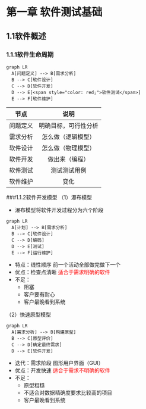# 第一章 软件测试基础
## 1.1软件概述
### 1.1.1软件生命周期

```mermaid
graph LR 
  A[问题定义] --> B[需求分析]
  B --> C[软件设计]
  C --> D[软件开发]
  D --> E[<span style="color: red;">软件测试</span>]
  E --> F[软件维护]
```
| 节点   | 说明           |
| :------: | :--------------: |
| 问题定义 | 明确目标，可行性分析 |
| 需求分析 | 怎么做（逻辑模型）|
| 软件设计 | 怎么做（物理模型） |
| 软件开发 | 做出来（编程）|
| 软件测试 | 测试测试用例 |
| 软件维护 | 变化 |
###1.1.2软件开发模型
（1）瀑布模型
- 瀑布模型将软件开发过程分为六个阶段
```mermaid
graph LR 
  A[计划] --> B[需求分析]
  B --> C[软件设计]
  C --> D[编码]
  D --> E[测试]
  E --> F[运行维护]
```
- 特点：线性顺序 前一个活动全部做完做下一个
- 优点：检查点清晰 <span style="color: red;">适合于需求明确的软件</span>
- 不足：
    - 阻塞
    - 客户要有耐心
    - 客户最晚看到系统

（2）快速原型模型
```mermaid
graph LR 
  A[需求分析] --> B[构建原型]
  B --> C[原型评价]
  C --> D[确定最终需求]
  D --> E[软件开发]
```
- 迭代：需求阶段 图形用户界面（GUI）
- 优点：开发快速 <span style="color: red;">适合于需求不明确的软件</span>
- 不足：
    - 原型粗糙
    - 不适合对数据精确度要求比较高的项目
    - 客户最晚看到系统
